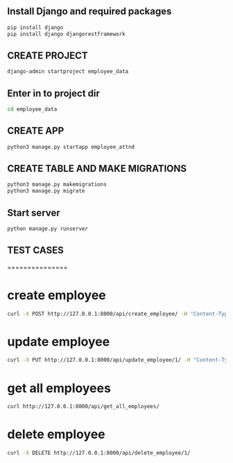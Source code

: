 ## Install Django and required packages
```bash
pip install django
pip install django djangorestframework
```

## CREATE PROJECT
```bash
django-admin startproject employee_data
```
## Enter in to project dir
```bash
cd employee_data
```
## CREATE APP
```bash
python3 manage.py startapp employee_attnd
```

## CREATE TABLE AND MAKE MIGRATIONS
```bash
python3 manage.py makemigrations
python3 manage.py migrate 
```

## Start server
```bash
python manage.py runserver
```

## TEST CASES
===============
# create employee
```bash
curl -X POST http://127.0.0.1:8000/api/create_employee/ -H "Content-Type: application/json" -d '{"name": "John Doe", "email": "john.doe@example.com", "age": 30, "gender": "male", "phoneNo": "", "addressDetails": {"hno": "123", "street": "Main St", "city": "City", "state": "State"}, "workExperience": [{"companyName": "ABC Corp", "fromDate": "2020-01-01", "toDate": "2022-01-01", "address": "ABC Address"}], "qualifications": [{"qualificationName": "Bachelor'"'"'s", "fromDate": "2010-01-01", "toDate": "2014-01-01", "percentage": 80.0}], "projects": [{"title": "Project X", "description": "Description of Project X"}], "photo": ""}'
```
# update employee
```bash
curl -X PUT http://127.0.0.1:8000/api/update_employee/1/ -H "Content-Type: application/json" -d '{"name": "Updated Name"}'
```
# get all employees
```bash
curl http://127.0.0.1:8000/api/get_all_employees/
```
# delete employee
```bash
curl -X DELETE http://127.0.0.1:8000/api/delete_employee/1/
````
